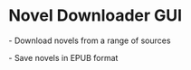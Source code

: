 <h1> Novel Downloader GUI </h1>
<p> - Download novels from a range of sources </p>
<p> - Save novels in EPUB format </p>
